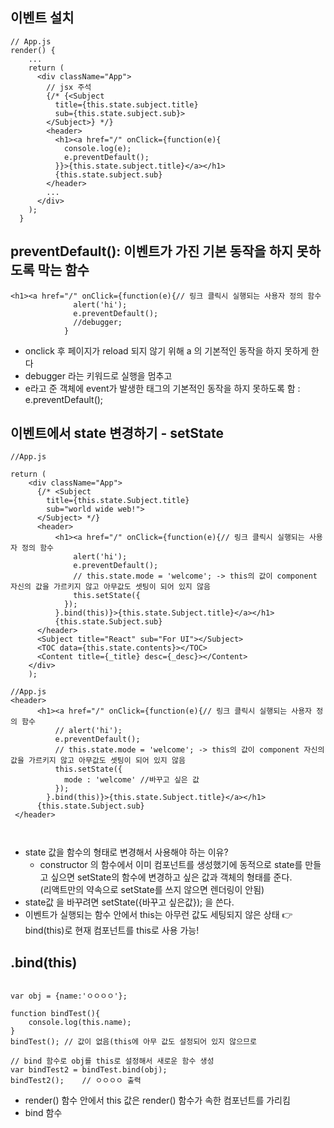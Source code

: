 
## 이벤트 설치 
```
// App.js
render() {
    ...
    return (
      <div className="App">
        // jsx 주석
        {/* {<Subject 
          title={this.state.subject.title} 
          sub={this.state.subject.sub}>
        </Subject>} */}
        <header>
          <h1><a href="/" onClick={function(e){
            console.log(e);
            e.preventDefault();
          }}>{this.state.subject.title}</a></h1>
          {this.state.subject.sub}
        </header>
        ...
      </div>
    );
  }   
```


## preventDefault(): 이벤트가 가진 기본 동작을 하지 못하도록 막는 함수
```
<h1><a href="/" onClick={function(e){// 링크 클릭시 실행되는 사용자 정의 함수
              alert('hi');
              e.preventDefault();
              //debugger;
            }
```
- onclick 후 페이지가 reload 되지 않기 위해 a 의 기본적인 동작을 하지 못하게 한다
- debugger 라는 키워드로 실행을 멈추고 
- e라고 준 객체에 event가 발생한 태그의 기본적인 동작을 하지 못하도록 함 : e.preventDefault();


## 이벤트에서 state 변경하기 - setState

```
//App.js

return (
    <div className="App">
      {/* <Subject 
        title={this.state.Subject.title}
        sub="world wide web!">
      </Subject> */}
      <header>
          <h1><a href="/" onClick={function(e){// 링크 클릭시 실행되는 사용자 정의 함수
              alert('hi');
              e.preventDefault();
              // this.state.mode = 'welcome'; -> this의 값이 component 자신의 값을 가르키지 않고 아무값도 셋팅이 되어 있지 않음 
              this.setState({
            });
          }.bind(this)}>{this.state.Subject.title}</a></h1> 
          {this.state.Subject.sub}    
      </header>
      <Subject title="React" sub="For UI"></Subject>
      <TOC data={this.state.contents}></TOC> 
      <Content title={_title} desc={_desc}></Content>
    </div>
    );

//App.js
<header>
      <h1><a href="/" onClick={function(e){// 링크 클릭시 실행되는 사용자 정의 함수
          // alert('hi');
          e.preventDefault();
          // this.state.mode = 'welcome'; -> this의 값이 component 자신의 값을 가르키지 않고 아무값도 셋팅이 되어 있지 않음 
          this.setState({              
            mode : 'welcome' //바꾸고 싶은 값
          });
        }.bind(this)}>{this.state.Subject.title}</a></h1> 
      {this.state.Subject.sub}    
 </header>
      
      
```
- state 값을 함수의 형태로 변경해서 사용해야 하는 이유?
  - constructor 의 함수에서 이미 컴포넌트를 생성했기에 동적으로 state를 만들고 싶으면 setState의 함수에 변경하고 싶은 값과 객체의 형태를 준다. <br>
  (리액트만의 약속으로 setState를 쓰지 않으면 렌더링이 안됨)
- state값 을 바꾸려면 setState({바꾸고 싶은값}); 을 쓴다.
- 이벤트가 실행되는 함수 안에서 this는 아무런 값도 세팅되지 않은 상태
    👉 bind(this)로 현재 컴포넌트를 this로 사용 가능!


## .bind(this)
```

var obj = {name:'ㅇㅇㅇㅇ'};

function bindTest(){
	console.log(this.name);
}
bindTest();	// 값이 없음(this에 아무 값도 설정되어 있지 않으므로

// bind 함수로 obj를 this로 설정해서 새로운 함수 생성
var bindTest2 = bindTest.bind(obj);	
bindTest2();	// ㅇㅇㅇㅇ 출력

```
- render() 함수 안에서 this 값은 render() 함수가 속한 컴포넌트를 가리킴
- bind 함수
